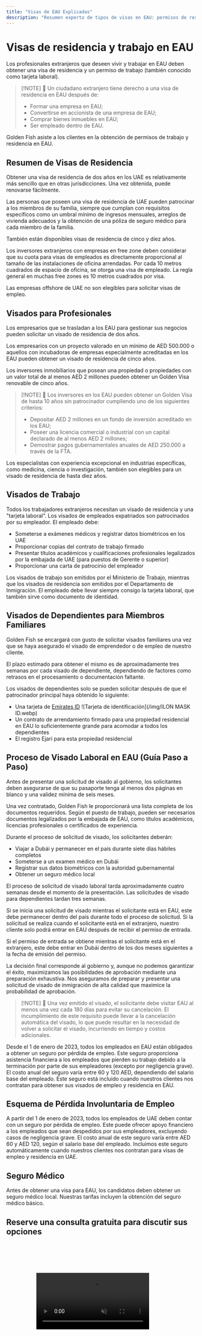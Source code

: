 ```yaml
---
title: "Visas de EAU Explicadas"
description: "Resumen experto de tipos de visas en EAU: permisos de residencia, visas de trabajo y visas de dependientes. Todo lo que necesita saber sobre requisitos y procesamiento."
---
```


# Visas de residencia y trabajo en EAU

Los profesionales extranjeros que deseen vivir y trabajar en EAU deben obtener una visa de residencia y un permiso de trabajo (también conocido como tarjeta laboral).

> [!NOTE] 💚 Un ciudadano extranjero tiene derecho a una visa de residencia en EAU después de:
>
> - Formar una empresa en EAU;
> - Convertirse en accionista de una empresa de EAU;
> - Comprar bienes inmuebles en EAU;
> - Ser empleado dentro de EAU.

Golden Fish asiste a los clientes en la obtención de permisos de trabajo y residencia en EAU.

## Resumen de Visas de Residencia

Obtener una visa de residencia de dos años en los UAE es relativamente más sencillo que en otras jurisdicciones. Una vez obtenida, puede renovarse fácilmente.

Las personas que poseen una visa de residencia de UAE pueden patrocinar a los miembros de su familia, siempre que cumplan con requisitos específicos como un umbral mínimo de ingresos mensuales, arreglos de vivienda adecuados y la obtención de una póliza de seguro médico para cada miembro de la familia.

También están disponibles visas de residencia de cinco y diez años.

Los inversores extranjeros con empresas en free zone deben considerar que su cuota para visas de empleados es directamente proporcional al tamaño de las instalaciones de oficina arrendadas. Por cada 10 metros cuadrados de espacio de oficina, se otorga una visa de empleado. La regla general en muchas free zones es 10 metros cuadrados por visa.

Las empresas offshore de UAE no son elegibles para solicitar visas de empleo.

## Visados para Profesionales

Los empresarios que se trasladan a los EAU para gestionar sus negocios pueden solicitar un visado de residencia de dos años.

Los empresarios con un proyecto valorado en un mínimo de AED 500.000 o aquellos con incubadoras de empresas especialmente acreditadas en los EAU pueden obtener un visado de residencia de cinco años.

Los inversores inmobiliarios que posean una propiedad o propiedades con un valor total de al menos AED 2 millones pueden obtener un Golden Visa renovable de cinco años.

> [!NOTE] 💚 Los inversores en los EAU pueden obtener un Golden Visa de hasta 10 años sin patrocinador cumpliendo uno de los siguientes criterios:
>
> - Depositar AED 2 millones en un fondo de inversión acreditado en los EAU;
> - Poseer una licencia comercial o industrial con un capital declarado de al menos AED 2 millones;
> - Demostrar pagos gubernamentales anuales de AED 250.000 a través de la FTA.

Los especialistas con experiencia excepcional en industrias específicas, como medicina, ciencia o investigación, también son elegibles para un visado de residencia de hasta diez años.

## Visados de Trabajo

Todos los trabajadores extranjeros necesitan un visado de residencia y una "tarjeta laboral". Los visados de empleados expatriados son patrocinados por su empleador. El empleado debe:

- Someterse a exámenes médicos y registrar datos biométricos en los UAE
- Proporcionar copias del contrato de trabajo firmado
- Presentar títulos académicos y cualificaciones profesionales legalizados por la embajada de UAE (para puestos de Gerente o superior)
- Proporcionar una carta de patrocinio del empleador

Los visados de trabajo son emitidos por el Ministerio de Trabajo, mientras que los visados de residencia son emitidos por el Departamento de Inmigración. El empleado debe llevar siempre consigo la tarjeta laboral, que también sirve como documento de identidad.

## Visados de Dependientes para Miembros Familiares

Golden Fish se encargará con gusto de solicitar visados familiares una vez que se haya asegurado el visado de emprendedor o de empleo de nuestro cliente.

El plazo estimado para obtener el mismo es de aproximadamente tres semanas por cada visado de dependiente, dependiendo de factores como retrasos en el procesamiento o documentación faltante.

Los visados de dependientes solo se pueden solicitar después de que el patrocinador principal haya obtenido lo siguiente:

- Una tarjeta de [Emirates ID](https://u.ae/en/information-and-services/visa-and-emirates-id/emirates-id) ![Tarjeta de identificación](/img/ILON MASK ID.webp)
- Un contrato de arrendamiento firmado para una propiedad residencial en EAU lo suficientemente grande para acomodar a todos los dependientes
- El registro Ejari para esta propiedad residencial

## Proceso de Visado Laboral en EAU (Guía Paso a Paso)

Antes de presentar una solicitud de visado al gobierno, los solicitantes deben asegurarse de que su pasaporte tenga al menos dos páginas en blanco y una validez mínima de seis meses.

Una vez contratado, Golden Fish le proporcionará una lista completa de los documentos requeridos. Según el puesto de trabajo, pueden ser necesarios documentos legalizados por la embajada de EAU, como títulos académicos, licencias profesionales o certificados de experiencia.

Durante el proceso de solicitud de visado, los solicitantes deberán:

- Viajar a Dubái y permanecer en el país durante siete días hábiles completos
- Someterse a un examen médico en Dubái
- Registrar sus datos biométricos con la autoridad gubernamental
- Obtener un seguro médico local

El proceso de solicitud de visado laboral tarda aproximadamente cuatro semanas desde el momento de la presentación. Las solicitudes de visado para dependientes tardan tres semanas.

Si se inicia una solicitud de visado mientras el solicitante está en EAU, este debe permanecer dentro del país durante todo el proceso de solicitud. Si la solicitud se realiza cuando el solicitante está en el extranjero, nuestro cliente solo podrá entrar en EAU después de recibir el permiso de entrada.

Si el permiso de entrada se obtiene mientras el solicitante está en el extranjero, este debe entrar en Dubái dentro de los dos meses siguientes a la fecha de emisión del permiso.

La decisión final corresponde al gobierno y, aunque no podemos garantizar el éxito, maximizamos las posibilidades de aprobación mediante una preparación exhaustiva. Nos aseguramos de preparar y presentar una solicitud de visado de inmigración de alta calidad que maximice la probabilidad de aprobación.

> [!NOTE] 💚 Una vez emitido el visado, el solicitante debe visitar EAU al menos una vez cada 180 días para evitar su cancelación.
> El incumplimiento de este requisito puede llevar a la cancelación automática del visado, lo que puede resultar en la necesidad de volver a solicitar el visado, incurriendo en tiempo y costos adicionales.

Desde el 1 de enero de 2023, todos los empleados en EAU están obligados a obtener un seguro por pérdida de empleo. Este seguro proporciona asistencia financiera a los empleados que pierden su trabajo debido a la terminación por parte de sus empleadores (excepto por negligencia grave). El costo anual del seguro varía entre 60 y 120 AED, dependiendo del salario base del empleado. Este seguro está incluido cuando nuestros clientes nos contratan para obtener sus visados de empleo y residencia en EAU.

## Esquema de Pérdida Involuntaria de Empleo

A partir del 1 de enero de 2023, todos los empleados de UAE deben contar con un seguro por pérdida de empleo. Este puede ofrecer apoyo financiero a los empleados que sean despedidos por sus empleadores, excluyendo casos de negligencia grave. El costo anual de este seguro varía entre AED 60 y AED 120, según el salario base del empleado. Incluimos este seguro automáticamente cuando nuestros clientes nos contratan para visas de empleo y residencia en UAE.

## Seguro Médico

Antes de obtener una visa para EAU, los candidatos deben obtener un seguro médico local. Nuestras tarifas incluyen la obtención del seguro médico básico.

## Reserve una consulta gratuita para discutir sus opciones

<video  autoplay muted playsinline style="padding: 80px" >
  <source src="/video/iStock-2185914135.mp4" type="video/mp4">
</video>

<ContactFormModal formName="Employment Visa [guide]" buttonText="Obtener una consulta gratuita" :services="[
    '💼 Visa de Empleo + Tarjeta Laboral',
    '👨‍💼 Visa de Emprendedor (2 años)',
    '🏢 Visa de Free Zone Company',
    '👨‍👩‍👧‍👦 Visa de Dependientes Familiares',
    '💳 Solicitud de Emirates ID',
    '💵 Salario mensual superior a AED 30K',
    '💰 Elegibilidad para Golden Visa',
    '❓ Otros Servicios de Visas',
    ]"/>
